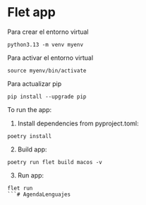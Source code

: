 # Flet app

Para crear el entorno virtual
```
python3.13 -m venv myenv 
```

Para activar el entorno virtual
```
source myenv/bin/activate 
```

Para actualizar pip
```
pip install --upgrade pip  
```


To run the app:

1. Install dependencies from pyproject.toml:

```
poetry install

```

2. Build app:

```
poetry run flet build macos -v
```

3. Run app:

```
flet run
```# AgendaLenguajes
